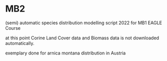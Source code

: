 # MB2

(semi) automatic species distribution modelling script 2022 for MB1 EAGLE Course

at this point Corine Land Cover data and Biomass data is not downloaded automatically.

exemplary done for arnica montana distribution in Austria
